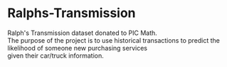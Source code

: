 # Ralphs-Transmission

Ralph's Transmission dataset donated to PIC Math.  
The purpose of the project is to use historical transactions to predict the likelihood of someone new purchasing services  
given their car/truck information. 
